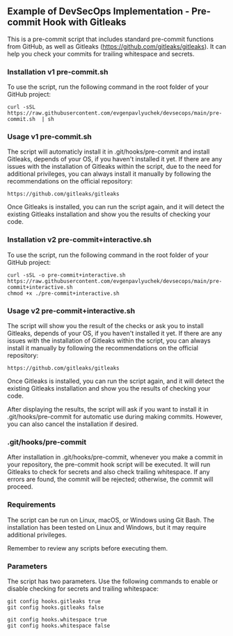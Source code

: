 ## Example of DevSecOps Implementation - Pre-commit Hook with Gitleaks

This is a pre-commit script that includes standard pre-commit functions from GitHub, as well as Gitleaks (https://github.com/gitleaks/gitleaks). It can help you check your commits for trailing whitespace and secrets.

### Installation v1 pre-commit.sh

To use the script, run the following command in the root folder of your GitHub project:
   ```
   curl -sSL  https://raw.githubusercontent.com/evgenpavlyuchek/devsecops/main/pre-commit.sh  | sh
   ```
### Usage v1 pre-commit.sh

The script will automaticly install it in .git/hooks/pre-commit and install Gitleaks, depends of your OS, if you haven't installed it yet. If there are any issues with the installation of Gitleaks within the script, due to the need for additional privileges, you can always install it manually by following the recommendations on the official repository:
   ```
   https://github.com/gitleaks/gitleaks
   ```

Once Gitleaks is installed, you can run the script again, and it will detect the existing Gitleaks installation and show you the results of checking your code.

### Installation v2 pre-commit+interactive.sh

To use the script, run the following command in the root folder of your GitHub project:
   ```
   curl -sSL -o pre-commit+interactive.sh https://raw.githubusercontent.com/evgenpavlyuchek/devsecops/main/pre-commit+interactive.sh
   chmod +x ./pre-commit+interactive.sh
   ```
### Usage v2 pre-commit+interactive.sh

The script will show you the result of the checks or ask you to install Gitleaks, depends of your OS, if you haven't installed it yet. If there are any issues with the installation of Gitleaks within the script, you can always install it manually by following the recommendations on the official repository:
   ```
   https://github.com/gitleaks/gitleaks
   ```

Once Gitleaks is installed, you can run the script again, and it will detect the existing Gitleaks installation and show you the results of checking your code.

After displaying the results, the script will ask if you want to install it in .git/hooks/pre-commit for automatic use during making commits. However, you can also cancel the installation if desired.

### .git/hooks/pre-commit

After installation in .git/hooks/pre-commit, whenever you make a commit in your repository, the pre-commit hook script will be executed. It will run Gitleaks to check for secrets and also check trailing whitespace. If any errors are found, the commit will be rejected; otherwise, the commit will proceed.

### Requirements

The script can be run on Linux, macOS, or Windows using Git Bash. The installation has been tested on Linux and Windows, but it may require additional privileges.

Remember to review any scripts before executing them.

### Parameters

The script has two parameters. Use the following commands to enable or disable checking for secrets and trailing whitespace:

   ```
   git config hooks.gitleaks true
   git config hooks.gitleaks false
   ```

   ```
   git config hooks.whitespace true
   git config hooks.whitespace false
   ```